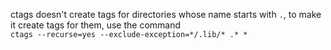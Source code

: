 
ctags doesn't create tags for directories whose name starts with `.`, to make it create tags for them, use the command  
`ctags --recurse=yes --exclude-exception=*/.lib/* .* *`
